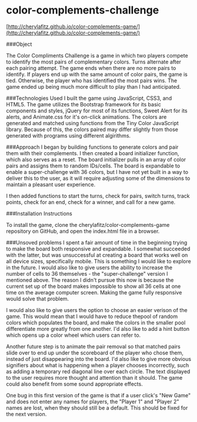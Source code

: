 # color-complements-challenge

[http://cherylafitz.github.io/color-complements-game/](http://cherylafitz.github.io/color-complements-game/)

###Object

The Color Compliments Challenge is a game in which two players compete to identify the most pairs of complementary colors. Turns alternate after each pairing attempt. The game ends when there are no more pairs to identify. If players end up with the same amount of color pairs, the game is tied. Otherwise, the player who has identified the most pairs wins. The game ended up being much more difficult to play than I had anticipated. 

###Technologies Used
I built the game using JavaScript, CSS3, and HTML5. The game utilizes the Bootstrap framework for its basic components and styles, jQuery for most of its functions, Sweet Alert for its alerts, and Animate.css for it's on-click animations. The colors are generated and matched using functions from the Tiny Color JavaScript library. Because of this, the colors paired may differ slightly from those generated with programs using different algirithms. 

###Approach
I began by building functions to generate colors and pair them with their complements. I then created a board initializer function, which also serves as a reset. The board initializer pulls in an array of color pairs and assigns them to random IDs/cells. The board is expandable to enable a super-challenge with 36 colors, but I have not yet built in a way to deliver this to the user, as it will require adjusting some of the dimensions to maintain a pleasant user experience. 

I then added functions to start the turns, check for pairs, switch turns, track points, check for an end, check for a winner, and call for a new game. 

###Installation Instructions

To install the game, clone the cherylafitz/color-complements-game repository on GitHub, and open the index.html file in a browser. 

###Unsoved problems
I spent a fair amount of time in the beginning trying to make the board both responsive and expandable. I somewhat succeeded with the latter, but was unsuccessful at creating a board that works well on all device sizes, specifically mobile. This is something I would like to explore in the future. I would also like to give users the ability to increase the number of cells to 36 themselves - the "super-challenge" version I mentioned above. The reason I didn't pursue this now is because the current set up of the board makes impossible to show all 36 cells at one time on the average computer screen. Making the game fully responsive would solve that problem. 

I would also like to give users the option to choose an easier verison of the game. This would mean that I would have to reduce thepool of random colors which populates the board, and make the colors in the smaller pool differentiate more greatly from one another. I'd also like to add a hint button which opens up a color wheel which users can refer to.

Another future step is to animate the pair removal so that matched pairs slide over to end up under the scoreboard of the player who chose them, instead of just disappearing into the board. I'd also like to give more obvious signifiers about what is happening when a player chooses incorrectly, such as adding a temporary red diagonal line over each circle. The text displayed to the user requires more thought and attention than it should. The game could also benefit from some sound appropriate effects.

One bug in this first version of the game is that if a user click's "New Game" and does not enter any names for players, the "Player 1" and "Player 2" names are lost, when they should still be a default. This should be fixed for the next version.





